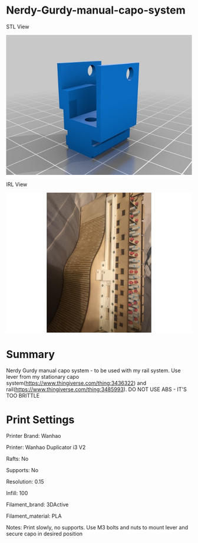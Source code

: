 # Nerdy-Gurdy-manual-capo-system

STL View

![Alt text](https://github.com/theremotheman/Nerdy-Gurdy-manual-capo-system/blob/master/images/1.jpg?raw=true "STL View")

IRL View

![Alt text](https://github.com/theremotheman/Nerdy-Gurdy-manual-capo-system/blob/master/images/2.jpg?raw=true "IRL View")


# Summary

Nerdy Gurdy manual capo system - to be used with my rail system. Use lever from my stationary capo system(https://www.thingiverse.com/thing:3436322) and rail(https://www.thingiverse.com/thing:3485993). DO NOT USE ABS - IT'S TOO BRITTLE

# Print Settings

Printer Brand: Wanhao

Printer: Wanhao Duplicator i3 V2

Rafts: No

Supports: No

Resolution: 0.15

Infill: 100

Filament_brand: 3DActive

Filament_material: PLA

Notes: 
Print slowly, no supports. Use M3 bolts and nuts to mount lever and secure capo in desired position
